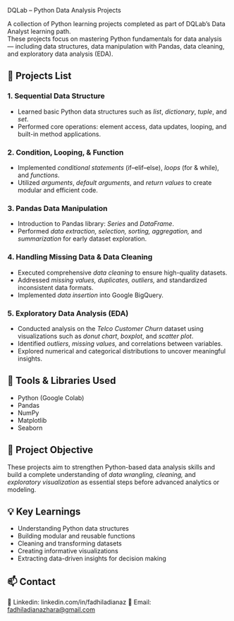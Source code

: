 DQLab – Python Data Analysis Projects  

A collection of Python learning projects completed as part of DQLab’s Data Analyst learning path.  
These projects focus on mastering Python fundamentals for data analysis — including data structures, data manipulation with Pandas, data cleaning, and exploratory data analysis (EDA).  

## 📘 **Projects List**

### 1. Sequential Data Structure  
* Learned basic Python data structures such as *list*, *dictionary*, *tuple*, and *set*.  
* Performed core operations: element access, data updates, looping, and built-in method applications.  

### 2. Condition, Looping, & Function  
* Implemented *conditional statements* (if–elif–else), *loops* (for & while), and *functions*.  
* Utilized *arguments*, *default arguments*, and *return values* to create modular and efficient code.  

### 3. Pandas Data Manipulation  
* Introduction to Pandas library: *Series* and *DataFrame*.  
* Performed *data extraction, selection, sorting, aggregation,* and *summarization* for early dataset exploration.  

### 4. Handling Missing Data & Data Cleaning  
* Executed comprehensive *data cleaning* to ensure high-quality datasets.  
* Addressed *missing values, duplicates, outliers,* and standardized inconsistent data formats.  
* Implemented *data insertion* into Google BigQuery.  

### 5. Exploratory Data Analysis (EDA)  
* Conducted analysis on the *Telco Customer Churn* dataset using visualizations such as *donut chart*, *boxplot*, and *scatter plot*.  
* Identified *outliers*, *missing values,* and correlations between variables.  
* Explored numerical and categorical distributions to uncover meaningful insights.  

## 🧠 **Tools & Libraries Used**
* Python (Google Colab)  
* Pandas  
* NumPy  
* Matplotlib  
* Seaborn

## 🎯 **Project Objective**
These projects aim to strengthen Python-based data analysis skills and build a complete understanding of *data wrangling, cleaning,* and *exploratory visualization* as essential steps before advanced analytics or modeling.  

## 💡 **Key Learnings**
* Understanding Python data structures  
* Building modular and reusable functions  
* Cleaning and transforming datasets  
* Creating informative visualizations  
* Extracting data-driven insights for decision making  

## 📫 **Contact**
💼 Linkedin: linkedin.com/in/fadhiladianaz
📧 Email: fadhiladianazhara@gmail.com

